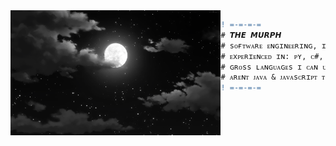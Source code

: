 <img align="left" height="200" src="moon0_0.gif"/>
 
```diff
! =-=-=-=                                =-=-=-=
# 𝙏𝙃𝙀 𝙈𝙐𝙍𝙋𝙃
# sᴏғᴛᴡᴀʀᴇ ᴇɴɢɪɴᴇᴇʀɪɴɢ, ɪᴛ, ᴅᴇᴠᴏᴘs
# ᴇxᴘᴇʀɪᴇɴᴄᴇᴅ ɪɴ: ᴘʏ, ᴄ#, sʜᴇʟʟ, ɢᴏ, ᴛs, ʀᴇᴀᴄᴛ, ʙᴀsʜ
# ɢʀᴏss ʟᴀɴɢᴜᴀɢᴇs ɪ ᴄᴀɴ ᴜsᴇ: ᴄ++ & ᴊᴀᴠᴀ
# ᴀʀᴇɴᴛ ᴊᴀᴠᴀ & ᴊᴀᴠᴀsᴄʀɪᴘᴛ ᴛʜᴇ sᴀᴍᴇ ᴛʜɪɴɢ?!
! =-=-=-=                                =-=-=-=
```

